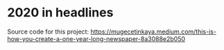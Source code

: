 # 2020 in headlines

Source code for this project: https://mugecetinkaya.medium.com/this-is-how-you-create-a-one-year-long-newspaper-8a3088e2b050
